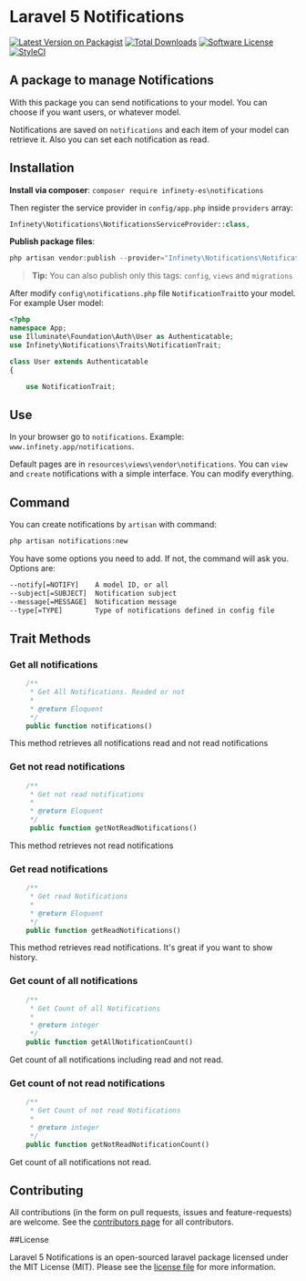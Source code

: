 # Laravel 5 Notifications

[![Latest Version on Packagist][ico-version]][link-packagist]
[![Total Downloads][ico-downloads]][link-downloads]
[![Software License][ico-license]](LICENSE.md)
[![StyleCI][ico-styleci]][link-styleci]

## A package to manage Notifications

With this package you can send notifications to your model. You can choose if you want users, or whatever model.

Notifications are saved on `notifications` and each item of your model can retrieve it. Also you can set each notification as read.


## Installation

**Install via composer**: `composer require infinety-es\notifications`

Then register the service provider in `config/app.php` inside `providers` array:
```php
Infinety\Notifications\NotificationsServiceProvider::class,
```

**Publish package files**:

```php
php artisan vendor:publish --provider="Infinety\Notifications\NotificationsServiceProvider"
```

> **Tip:** You can also publish only this tags: `config`, `views` and `migrations`


After modify `config\notifications.php` file `NotificationTrait`to your model. For example User model: 

```php
<?php
namespace App;
use Illuminate\Foundation\Auth\User as Authenticatable;
use Infinety\Notifications\Traits\NotificationTrait;

class User extends Authenticatable
{

    use NotificationTrait;
```

## Use

In your browser go to `notifications`. Example: `www.infinety.app/notifications`.

Default pages are in `resources\views\vendor\notifications`. You can `view` and `create` notifications with a simple interface. You can modify everything.

## Command

You can create notifications by `artisan` with command:
```bash
php artisan notifications:new
```

You have some options you need to add. If not, the command will ask you. Options are:
```bash
--notify[=NOTIFY]    A model ID, or all
--subject[=SUBJECT]  Notification subject
--message[=MESSAGE]  Notification message
--type[=TYPE]        Type of notifications defined in config file
```

## Trait Methods

### Get all notifications
```php
    /**
     * Get All Notifications. Readed or not
     *
     * @return Eloquent
     */
    public function notifications()
```
This method retrieves all notifications read and not read notifications


### Get not read notifications
```php
    /**
     * Get not read notifications
     *
     * @return Eloquent
     */
     public function getNotReadNotifications()
```
This method retrieves not read notifications

### Get read notifications
```php
    /**
     * Get read Notifications
     *
     * @return Eloquent
     */
    public function getReadNotifications()
```
This method retrieves read notifications. It's great if you want to show history.

### Get count of all notifications
```php
    /**
     * Get Count of all Notifications
     *
     * @return integer
     */
    public function getAllNotificationCount()
```
Get count of all notifications including read and not read.

### Get count of not read notifications
```php
    /**
     * Get Count of not read Notifications
     *
     * @return integer
     */
    public function getNotReadNotificationCount()
```
Get count of all notifications not read.

## Contributing
All contributions (in the form on pull requests, issues and feature-requests) are
welcome. See the [contributors page](../../graphs/contributors) for all contributors.

##License

Laravel 5 Notifications is an open-sourced laravel package licensed under the MIT License (MIT).
Please see the [license file](LICENSE.md) for more information.


[ico-version]: https://img.shields.io/packagist/v/infinety-es/notifications.svg?style=flat-square
[ico-license]: https://img.shields.io/badge/license-MIT-green.svg?style=flat-square
[ico-downloads]: https://img.shields.io/packagist/dt/infinety-es/notifications.svg?style=flat-square
[ico-styleci]: https://styleci.io/repos/61882068/shield

[link-packagist]: https://packagist.org/packages/infinety-es/notifications
[link-downloads]: https://packagist.org/packages/infinety-es/notifications
[link-styleci]: https://styleci.io/repos/61882068
